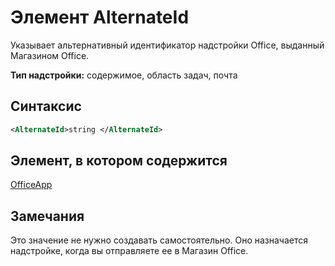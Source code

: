 # <a name="alternateid-element"></a>Элемент AlternateId

Указывает альтернативный идентификатор надстройки Office, выданный Магазином Office.

**Тип надстройки:** содержимое, область задач, почта

## <a name="syntax"></a>Синтаксис

```XML
<AlternateId>string </AlternateId>
```

## <a name="contained-in"></a>Элемент, в котором содержится

[OfficeApp](officeapp.md)

## <a name="remarks"></a>Замечания

Это значение не нужно создавать самостоятельно. Оно назначается надстройке, когда вы отправляете ее в Магазин Office.

